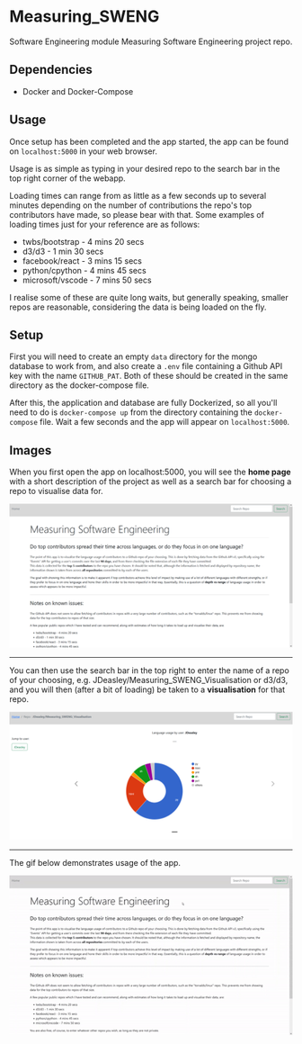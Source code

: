 # Measuring_SWENG
Software Engineering module Measuring Software Engineering project repo.

## Dependencies
- Docker and Docker-Compose

## Usage
Once setup has been completed and the app started, the app can be found on `localhost:5000` in your web browser.

Usage is as simple as typing in your desired repo to the search bar in the top right corner of the webapp.

Loading times can range from as little as a few seconds up to several minutes depending on the number of contributions the repo's top contributors have made, so please bear with that. Some examples of loading times just for your reference are as follows:

- twbs/bootstrap - 4 mins 20 secs
- d3/d3 - 1 min 30 secs
- facebook/react - 3 mins 15 secs
- python/cpython - 4 mins 45 secs
- microsoft/vscode - 7 mins 50 secs

I realise some of these are quite long waits, but generally speaking, smaller repos are reasonable, considering the data is being loaded on the fly.

## Setup
First you will need to create an empty `data` directory for the mongo database to work from, and also create a `.env` file containing a Github API key with the name `GITHUB_PAT`. Both of these should be created in the same directory as the docker-compose file.

After this, the application and database are fully Dockerized, so all you'll need to do is `docker-compose up` from the directory containing the `docker-compose` file. Wait a few seconds and the app will appear on `localhost:5000`.

## Images

When you first open the app on localhost:5000, you will see the __home page__ with a short description of the project as well as a search bar for choosing a repo to visualise data for.

![Home page](./images/home.png)

----

You can then use the search bar in the top right to enter the name of a repo of your choosing, e.g. JDeasley/Measuring_SWENG_Visualisation or d3/d3, and you will then (after a bit of loading) be taken to a __visualisation__ for that repo.

![First repo](./images/repo1.png)

----

The gif below demonstrates usage of the app.

![Gif](./images/gif1.gif)